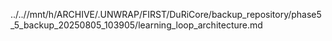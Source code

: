 ../..//mnt/h/ARCHIVE/.UNWRAP/FIRST/DuRiCore/backup_repository/phase5_5_backup_20250805_103905/learning_loop_architecture.md